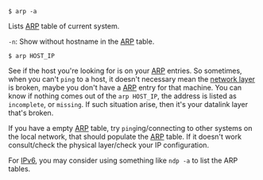 ```
$ arp -a
```
Lists [ARP](obsidian://open?vault=Computers%20-%20Infinity%20Stones&file=Networking%2FConceptual%2FARP%20%26%20ND) table of current system.

`-n`: Show without hostname in the [ARP](obsidian://open?vault=Computers%20-%20Infinity%20Stones&file=Networking%2FConceptual%2FARP%20%26%20ND) table.

```
$ arp HOST_IP
```
See if the host you're looking for is on your [ARP](obsidian://open?vault=Computers%20-%20Infinity%20Stones&file=Networking%2FConceptual%2FARP%20%26%20ND) entries. So sometimes, when you can't `ping` to a host, it doesn't necessary mean the [network layer](obsidian://open?vault=Computers%20-%20Infinity%20Stones&file=Networking%2FConceptual%2FThe%20Four%20Layers) is broken, maybe you don't have a [ARP](obsidian://open?vault=Computers%20-%20Infinity%20Stones&file=Networking%2FConceptual%2FARP%20%26%20ND) entry for that machine. You can know if nothing comes out of the `arp HOST_IP`, the address is listed as `incomplete`, or `missing`. If such situation arise, then it's your datalink layer that's broken.

If you have a empty [ARP](obsidian://open?vault=Computers%20-%20Infinity%20Stones&file=Networking%2FConceptual%2FARP%20%26%20ND) table, try `ping`ing/connecting to other systems on the local network, that should populate the [ARP](obsidian://open?vault=Computers%20-%20Infinity%20Stones&file=Networking%2FConceptual%2FARP%20%26%20ND) table. If it doesn't work consult/check the physical layer/check your IP configuration.

For [IPv6](obsidian://open?vault=Computers%20-%20Infinity%20Stones&file=Networking%2FConceptual%2FIP), you may consider using something like `ndp -a` to list the ARP tables.